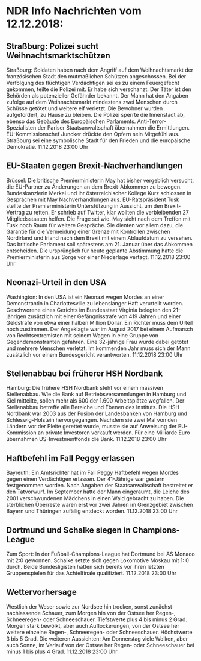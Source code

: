 # NDR Info Nachrichten vom 12.12.2018:


## Straßburg: Polizei sucht Weihnachtsmarktschützen
Straßburg: 	 Soldaten haben nach dem Angriff auf dem Weihnachtsmarkt der französischen Stadt den mutmaßlichen Schützen angeschossen. Bei der Verfolgung des flüchtigen Verdächtigen sei es zu einem Feuergefecht gekommen, teilte die Polizei mit. Er habe sich verschanzt. Der Täter ist den Behörden als potenzieller Gefährder bekannt. Der Mann hat den Angaben zufolge auf dem Weihnachtsmarkt mindestens zwei Menschen durch Schüsse getötet und weitere elf verletzt. Die Bewohner wurden aufgefordert, zu Hause zu bleiben. Die Polizei sperrte die Innenstadt ab, ebenso das Gebäude des Europäischen Parlaments. Anti-Terror-Spezialisten der Pariser Staatsanwaltschaft übernahmen die Ermittlungen. EU-Kommissionschef Juncker drückte den Opfern sein Mitgefühl aus. Straßburg sei eine symbolische Stadt für den Frieden und die europäische Demokratie. 11.12.2018 23:00 Uhr 

## EU-Staaten gegen Brexit-Nachverhandlungen
Brüssel: Die britische Premierministerin May hat bisher vergeblich versucht, die EU-Partner zu Änderungen an dem Brexit-Abkommen zu bewegen. Bundeskanzlerin Merkel und ihr österreichischer Kollege Kurz schlossen in Gesprächen mit May Nachverhandlungen aus. EU-Ratspräsident Tusk stellte der Premierministerin Unterstützung in Aussicht, um den Brexit-Vertrag zu retten. Er schrieb auf Twitter, klar wollten die verbleibenden 27 Mitgliedsstaaten helfen. Die Frage sei wie. May sieht nach dem Treffen mit Tusk noch Raum für weitere Gespräche. Sie dienten vor allem dazu, die Garantie für die Vermeidung einer Grenze mit Kontrollen zwischen Nordirland und Irland nach dem Brexit mit einem Ablaufdatum zu versehen. Das britische Parlament soll spätestens am 21. Januar über das Abkommen entscheiden. Die ursprünglich für heute geplante Abstimmung hatte die Premierministerin aus Sorge vor einer Niederlage vertagt. 11.12.2018 23:00 Uhr 

## Neonazi-Urteil in den USA
Washington: In den USA ist ein Neonazi wegen Mordes an einer Demonstrantin in Charlottesville zu lebenslanger Haft verurteilt worden. Geschworene eines Gerichts im Bundesstaat Virginia belegten den 21-jährigen zusätzlich mit einer Gefängnisstrafe von 419 Jahren und einer Geldstrafe von etwa einer halben Million Dollar. Ein Richter muss dem Urteil noch zustimmen. Der Angeklagte war im August 2017 bei einem Aufmarsch von Rechtsextremisten mit seinem Wagen in eine Gruppe von Gegendemonstranten gefahren. Eine 32-jährige Frau wurde dabei getötet und mehrere Menschen verletzt. Im kommenden Jahr muss sich der Mann zusätzlich vor einem Bundesgericht verantworten. 11.12.2018 23:00 Uhr 

## Stellenabbau bei früherer HSH Nordbank
Hamburg: Die frühere HSH Nordbank steht vor einem massiven Stellenabbau. Wie die Bank auf Betriebsversammlungen in Hamburg und Kiel mitteilte, sollen mehr als 600 der 1.600 Arbeitsplätze wegfallen. Der Stellenabbau betreffe alle Bereiche und Ebenen des Instituts. Die HSH Nordbank war 2003 aus der Fusion der Landesbanken von Hamburg und Schleswig-Holstein hervorgegangen. Nachdem sie zwei Mal von den Ländern vor der Pleite gerettet wurde, musste sie auf Anweisung der EU-Kommission an private Investoren verkauft werden. Für eine Milliarde Euro übernahmen US-Investmentfonds die Bank. 11.12.2018 23:00 Uhr 

## Haftbefehl im Fall Peggy erlassen
Bayreuth:	Ein Amtsrichter hat im Fall Peggy Haftbefehl wegen Mordes gegen einen Verdächtigen erlassen. Der 41-Jährige war gestern festgenommen worden. Nach Angaben der Staatsanwaltschaft bestreitet er den Tatvorwurf. Im September hatte der Mann eingeräumt, die Leiche des 2001 verschwundenen Mädchens in einen Wald gebracht zu haben. Die sterblichen Überreste waren erst vor zwei Jahren im Grenzgebiet zwischen Bayern und Thüringen zufällig entdeckt worden. 11.12.2018 23:00 Uhr 

## Dortmund und Schalke siegen in Champions-League
Zum Sport: In der Fußball-Champions-League hat Dortmund bei AS Monaco mit 2:0 gewonnen. Schalke setzte sich gegen Lokomotive Moskau mit 1: 0 durch. Beide Bundesligisten hatten sich bereits vor ihren letzten Gruppenspielen für das Achtelfinale qualifiziert. 11.12.2018 23:00 Uhr 

## Wettervorhersage
Westlich der Weser sowie zur Nordsee hin trocken, sonst zunächst nachlassende Schauer, zum Morgen hin von der Ostsee her Regen-, Schneeregen- oder Schneeschauer. Tiefstwerte plus 4 bis minus 2 Grad. Morgen stark bewölkt, aber auch Auflockerungen, von der Ostsee her weitere einzelne Regen-, Schneeregen- oder Schneeschauer. Höchstwerte 3 bis 5 Grad. Die weiteren Aussichten: Am Donnerstag viele Wolken, aber auch Sonne, im Verlauf von der Ostsee her Regen- oder Schneeschauer bei minus 1 bis plus 4 Grad. 11.12.2018 23:00 Uhr 
